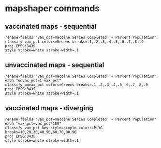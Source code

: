 # mapshaper commands


## vaccinated maps - sequential
```
rename-fields "vax_pct=Vaccine Series Completed  - Percent Population"
classify vax_pct colors=Greens breaks=.1,.2,.3,.4,.5,.6,.7,.8,.9
proj EPSG:3435
style stroke=white stroke-width=.1
```

## unvaccinated maps - sequential
```
rename-fields "vax_pct=Vaccine Series Completed  - Percent Population"
each "unvax_pct=1-vax_pct"
classify unvax_pct colors=Greens breaks=.1,.2,.3,.4,.5,.6,.7,.8,.9
proj EPSG:3435
style stroke=white stroke-width=.1
```

## vaccinated maps - diverging
```
rename-fields "vax_pct=Vaccine Series Completed  - Percent Population"
each "vax_pct=vax_pct*100"
classify vax_pct key-style=simple colors=PiYG breaks=10,20,30,40,50,60,70,80,90
proj EPSG:3435
style stroke=white stroke-width=.1
```
